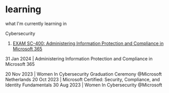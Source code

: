# learning
what I'm currently learning in 

Cybersecurity

1. [EXAM SC-400: Administering Information Protection and Compliance in Microsoft 365](https://github.com/insanesein/learning/blob/main/SC-400-Certificate.md)




<p>31 Jan 2024 | Administering Information Protection and Compliance in Microsoft 365</p>
20 Nov 2023 | Women In Cybersecurity Graduation Ceremony @Microsoft Netherlands
20 Oct 2023 | Microsoft Certified: Security, Compliance, and Identity Fundamentals
30 Aug 2023 | Women In Cybersecurity @Microsoft
